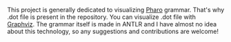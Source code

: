 This project is generally dedicated to visualizing [Pharo](http://www.pharo-project.org/home) grammar. That's why .dot file is present in the repository. You can visualize .dot file with [Graphviz](http://www.graphviz.org). The grammar itself is made in ANTLR and I have almost no idea about this technology, so any suggestions and contributions are welcome!